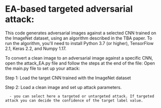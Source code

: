 # EA-based targeted adversarial attack:
This code generates adversarial images against a selected CNN trained on the ImageNet dataset, using an algorithm described in the TBA paper. To run the algorithm, you'll need to install Python 3.7 (or higher), TensorFlow 2.1, Keras 2.2, and Numpy 1.17.

To convert a clean image to an adversarial image against a specific CNN, open the attack_EA.py file and follow the steps at the end of the file:
Open the main.py file to set up your attack:

Step 1: Load the target CNN trained with the ImageNet dataset

Step 2: Load a clean image and set up attack parameters.

      - you can select here a targeted or untargeted attack. If targeted attack you can decide the confidence of the target label value.


